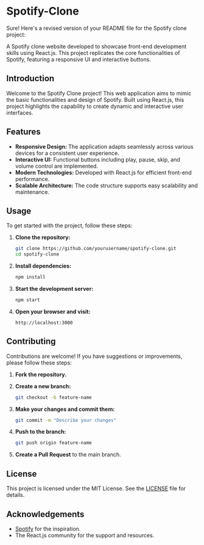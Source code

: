 # Spotify-Clone
Sure! Here's a revised version of your README file for the Spotify clone project:

A Spotify clone website developed to showcase front-end development skills using React.js. This project replicates the core functionalities of Spotify, featuring a responsive UI and interactive buttons.

## Introduction

Welcome to the Spotify Clone project! This web application aims to mimic the basic functionalities and design of Spotify. Built using React.js, this project highlights the capability to create dynamic and interactive user interfaces.

## Features

- **Responsive Design:** The application adapts seamlessly across various devices for a consistent user experience.
- **Interactive UI:** Functional buttons including play, pause, skip, and volume control are implemented.
- **Modern Technologies:** Developed with React.js for efficient front-end performance.
- **Scalable Architecture:** The code structure supports easy scalability and maintenance.

## Usage

To get started with the project, follow these steps:

1. **Clone the repository:**
    ```bash
    git clone https://github.com/yourusername/spotify-clone.git
    cd spotify-clone
    ```

2. **Install dependencies:**
    ```bash
    npm install
    ```

3. **Start the development server:**
    ```bash
    npm start
    ```

4. **Open your browser and visit:**
    ```
    http://localhost:3000
    ```

## Contributing

Contributions are welcome! If you have suggestions or improvements, please follow these steps:

1. **Fork the repository.**
2. **Create a new branch:**
    ```bash
    git checkout -b feature-name
    ```

3. **Make your changes and commit them:**
    ```bash
    git commit -m "Describe your changes"
    ```

4. **Push to the branch:**
    ```bash
    git push origin feature-name
    ```

5. **Create a Pull Request** to the main branch.

## License

This project is licensed under the MIT License. See the [LICENSE](LICENSE) file for details.

## Acknowledgements

- [Spotify](https://www.spotify.com) for the inspiration.
- The React.js community for the support and resources.

